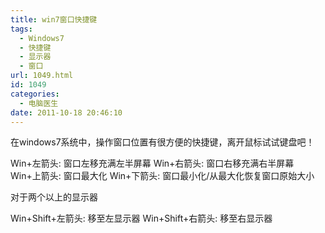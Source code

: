 ```yaml
---
title: win7窗口快捷键
tags:
  - Windows7
  - 快捷键
  - 显示器
  - 窗口
url: 1049.html
id: 1049
categories:
  - 电脑医生
date: 2011-10-18 20:46:10
---
```


在windows7系统中，操作窗口位置有很方便的快捷键，离开鼠标试试键盘吧！  

Win+左箭头: 窗口左移充满左半屏幕 Win+右箭头: 窗口右移充满右半屏幕 Win+上箭头: 窗口最大化 Win+下箭头: 窗口最小化/从最大化恢复窗口原始大小  

对于两个以上的显示器  

Win+Shift+左箭头: 移至左显示器 Win+Shift+右箭头: 移至右显示器